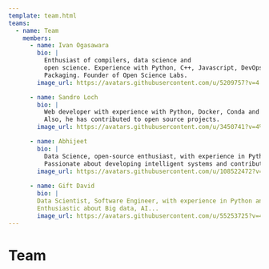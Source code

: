 ```yaml
---
template: team.html
teams:
  - name: Team
    members:
      - name: Ivan Ogasawara
        bio: |
          Enthusiast of compilers, data science and
          open science. Experience with Python, C++, Javascript, DevOps, and
          Packaging. Founder of Open Science Labs.
        image_url: https://avatars.githubusercontent.com/u/5209757?v=4

      - name: Sandro Loch
        bio: |
          Web developer with experience with Python, Docker, Conda and Django;
          Also, he has contributed to open source projects.
        image_url: https://avatars.githubusercontent.com/u/3450741?v=4%22

      - name: Abhijeet
        bio: |
          Data Science, open-source enthusiast, with experience in Python and JavaScript.
          Passionate about developing intelligent systems and contributing to the open-source community.
        image_url: https://avatars.githubusercontent.com/u/108522472?v=4
    
      - name: Gift David
        bio: |
        Data Scientist, Software Engineer, with experience in Python and JavaScript SQL, Mongodb to mention but a few.
        Enthusiastic about Big data, AI...
        image_url: https://avatars.githubusercontent.com/u/55253725?v=4
---
```


# Team
